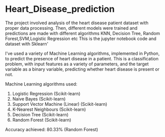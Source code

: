 # Heart_Disease_prediction
The project involved analysis of the heart disease patient dataset with proper data processing. Then, different models were trained and predictions are made with different algorithms KNN, Decision Tree, Random Forest,SVM,Logistic Regression etc
This is the jupyter notebook code and dataset with Sklearn'

I've used a variety of Machine Learning algorithms, implemented in Python, to predict the presence of heart disease in a patient. This is a classification problem, with input features as a variety of parameters, and the target variable as a binary variable, predicting whether heart disease is present or not.

Machine Learning algorithms used:

1. Logistic Regression (Scikit-learn)
2. Naive Bayes (Scikit-learn)
3. Support Vector Machine (Linear) (Scikit-learn)
4. K-Nearest Neighbours (Scikit-learn)
5. Decision Tree (Scikit-learn)
6. Random Forest (Scikit-learn)


Accuracy achieved: 80.33% (Random Forest)

